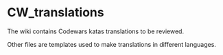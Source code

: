 # CW_translations

The wiki contains Codewars katas translations to be reviewed.

Other files are templates used to make translations in different languages.
